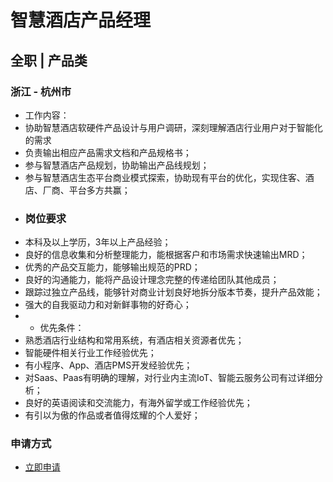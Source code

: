 
# 智慧酒店产品经理
## 全职  |  产品类
### 浙江 - 杭州市

- 工作内容：
- 协助智慧酒店软硬件产品设计与用户调研，深刻理解酒店行业用户对于智能化的需求
- 负责输出相应产品需求文档和产品规格书；
- 参与智慧酒店产品规划，协助输出产品线规划；
- 参与智慧酒店生态平台商业模式探索，协助现有平台的优化，实现住客、酒店、厂商、平台多方共赢；
- ### 岗位要求
- 本科及以上学历，3年以上产品经验；
- 良好的信息收集和分析整理能力，能根据客户和市场需求快速输出MRD；
- 优秀的产品交互能力，能够输出规范的PRD；
- 良好的沟通能力，能将产品设计理念完整的传递给团队其他成员；
- 跟踪过独立产品线，能够针对商业计划良好地拆分版本节奏，提升产品效能；
- 强大的自我驱动力和对新鲜事物的好奇心；
- - 优先条件：
- 熟悉酒店行业结构和常用系统，有酒店相关资源者优先；
- 智能硬件相关行业工作经验优先；
- 有小程序、App、酒店PMS开发经验优先；
- 对Saas、Paas有明确的理解，对行业内主流IoT、智能云服务公司有过详细分析；
- 良好的英语阅读和交流能力，有海外留学或工作经验优先；
- 有引以为傲的作品或者值得炫耀的个人爱好；
### 申请方式
- <a href="mailto:hr@tuya.com?subject=求职简历-智慧酒店产品经理-来自GitHub">立即申请</a>